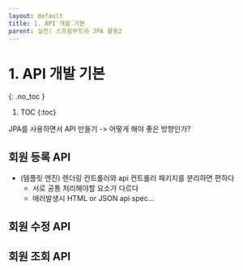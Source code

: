 ```yaml
---
layout: default
title: 1. API 개발 기본
parent: 실전! 스프링부트와 JPA 활용2
---
```


# 1. API 개발 기본
{: .no_toc }

1. TOC
{:toc}

JPA를 사용하면서 API 만들기 -> 어떻게 해야 좋은 방향인가?

## 회원 등록 API

- (템플릿 엔진) 렌더링 컨트롤러와 api 컨트롤러 패키지를 분리하면 편하다
  - 서로 공통 처리해야할 요소가 다르다
  - 애러발생시 HTML or JSON api spec...

## 회원 수정 API



## 회원 조회 API

